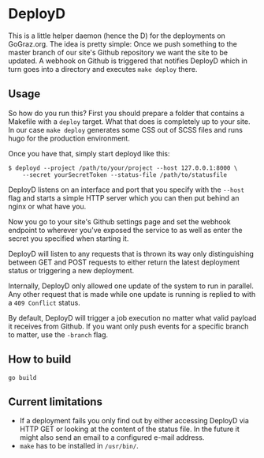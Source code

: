 # DeployD

This is a little helper daemon (hence the D) for the deployments on
GoGraz.org. The idea is pretty simple: Once we push something to the master
branch of our site's Github repository we want the site to be updated. A webhook
on Github is triggered that notifies DeployD which in turn goes into a
directory and executes `make deploy` there.

## Usage

So how do you run this? First you should prepare a folder that contains a
Makefile with a `deploy` target. What that does is completely up to your
site. In our case `make deploy` generates some CSS out of SCSS files and runs
hugo for the production environment.

Once you have that, simply start deployd like this:

```
$ deployd --project /path/to/your/project --host 127.0.0.1:8000 \
    --secret yourSecretToken --status-file /path/to/statusfile
```

DeployD listens on an interface and port that you specify with the `--host` flag
and starts a simple HTTP server which you can then put behind an nginx or what
have you.

Now you go to your site's Github settings page and set the webhook endpoint to
wherever you've exposed the service to as well as enter the secret you specified
when starting it.

DeployD will listen to any requests that is thrown its way only distinguishing
between GET and POST requests to either return the latest deployment status or
triggering a new deployment.

Internally, DeployD only allowed one update of the system to run in
parallel. Any other request that is made while one update is running is replied
to with a `409 Conflict` status.

By default, DeployD will trigger a job execution no matter what valid payload it
receives from Github. If you want only push events for a specific branch to
matter, use the `-branch` flag.


## How to build

```
go build
```

## Current limitations

* If a deployment fails you only find out by either accessing DeployD via HTTP
  GET or looking at the content of the status file. In the future it might also
  send an email to a configured e-mail address.
* `make` has to be installed in `/usr/bin/`.
